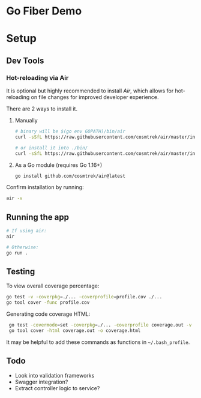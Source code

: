 # Go Fiber Demo

# Setup

## Dev Tools

### Hot-reloading via Air

It is optional but highly recommended to install _Air_, which allows for hot-reloading on file changes for improved developer experience.

There are 2 ways to install it.

1. Manually

   ```sh
   # binary will be $(go env GOPATH)/bin/air
   curl -sSfL https://raw.githubusercontent.com/cosmtrek/air/master/install.sh | sh -s -- -b $(go env GOPATH)/bin

   # or install it into ./bin/
   curl -sSfL https://raw.githubusercontent.com/cosmtrek/air/master/install.sh | sh -s
   ```

2. As a Go module (requires Go 1.16+)

   ```sh
   go install github.com/cosmtrek/air@latest
   ```

Confirm installation by running:

```sh
air -v
```

## Running the app

```sh
# If using air:
air

# Otherwise:
go run .
```

## Testing

To view overall coverage percentage:

```sh
go test -v -coverpkg=./... -coverprofile=profile.cov ./...
go tool cover -func profile.cov

```

Generating code coverage HTML:

```sh
 go test -covermode=set -coverpkg=./... -coverprofile coverage.out -v ./...
 go tool cover -html coverage.out -o coverage.html
```

It may be helpful to add these commands as functions in `~/.bash_profile`.

## Todo

- Look into validation frameworks
- Swagger integration?
- Extract controller logic to service?
